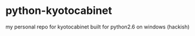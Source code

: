 python-kyotocabinet
===================

my personal repo for kyotocabinet built for python2.6 on windows (hackish)